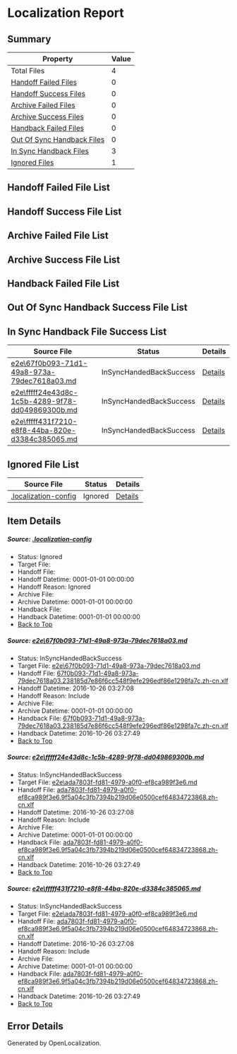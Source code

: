 # <a name='report-top'></a> Localization Report

## Summary
 Property | Value 
 -------- | ----- 
 Total Files | 4
[ Handoff Failed Files ](#handoff-failed-list)| 0
[ Handoff Success Files ](#handoff-success-list)| 0
[ Archive Failed Files ](#archive-failed-list)| 0
[ Archive Success Files ](#archive-success-list)| 0
[ Handback Failed Files ](#handback-failed-list)| 0
[ Out Of Sync Handback Files ](#outofsync-handback-success-list)| 0
[ In Sync Handback Files ](#insync-handback-success-list)| 3
[ Ignored Files ](#ignored-list)| 1

## <a name='handoff-failed-list'></a> Handoff Failed File List

## <a name='handoff-success-list'></a> Handoff Success File List

## <a name='archive-failed-list'></a> Archive Failed File List

## <a name='archive-success-list'></a> Archive Success File List

## <a name='handback-failed-list'></a> Handback Failed File List

## <a name='outofsync-handback-success-list'></a> Out Of Sync Handback Success File List

## <a name='insync-handback-success-list'></a> In Sync Handback File Success List
 Source File | Status | Details 
 ----------- | ------ | ------- 
 [e2e\67f0b093-71d1-49a8-973a-79dec7618a03.md](https://github.com/OpenLocalizationTestOrg/ol-test0/blob/b5c02b9c7688c52f859746c1a1f24a47aa5aab9c/e2e/67f0b093-71d1-49a8-973a-79dec7618a03.md) | InSyncHandedBackSuccess | [Details](#bdd31c23e009dad61f197823247e984aa449e4111)
 [e2e\fffff24e43d8c-1c5b-4289-9f78-dd049869300b.md](https://github.com/OpenLocalizationTestOrg/ol-test0/blob/28348ff32cc28424761a3bc6d052743f8881d182/e2e/fffff24e43d8c-1c5b-4289-9f78-dd049869300b.md) | InSyncHandedBackSuccess | [Details](#1b6504318c8f1f86feaeadcabb94a3fcf42520d72)
 [e2e\fffff431f7210-e8f8-44ba-820e-d3384c385065.md](https://github.com/OpenLocalizationTestOrg/ol-test0/blob/28348ff32cc28424761a3bc6d052743f8881d182/e2e/fffff431f7210-e8f8-44ba-820e-d3384c385065.md) | InSyncHandedBackSuccess | [Details](#1b6504318c8f1f86feaeadcabb94a3fcf42520d73)

## <a name='ignored-list'></a> Ignored File List
 Source File | Status | Details 
 ----------- | ------ | ------- 
 [.localization-config](https://github.com/OpenLocalizationTestOrg/ol-test0/blob/28348ff32cc28424761a3bc6d052743f8881d182/.localization-config) | Ignored | [Details](#c268a05ecaa7ec85942ed632c29928ee5bd6da8d0)

## Item Details
##### <a name='c268a05ecaa7ec85942ed632c29928ee5bd6da8d0'></a> Source: [.localization-config](https://github.com/OpenLocalizationTestOrg/ol-test0/blob/28348ff32cc28424761a3bc6d052743f8881d182/.localization-config)
* Status: Ignored
* Target File: 
* Handoff File: 
* Handoff Datetime: 0001-01-01 00:00:00
* Handoff Reason: Ignored
* Archive File: 
* Archive Datetime: 0001-01-01 00:00:00
* Handback File: 
* Handback Datetime: 0001-01-01 00:00:00
* [Back to Top](#report-top)

##### <a name='bdd31c23e009dad61f197823247e984aa449e4111'></a> Source: [e2e\67f0b093-71d1-49a8-973a-79dec7618a03.md](https://github.com/OpenLocalizationTestOrg/ol-test0/blob/b5c02b9c7688c52f859746c1a1f24a47aa5aab9c/e2e/67f0b093-71d1-49a8-973a-79dec7618a03.md)
* Status: InSyncHandedBackSuccess
* Target File: [e2e\67f0b093-71d1-49a8-973a-79dec7618a03.md](https://github.com/OpenLocalizationTestOrg/ol-test0-zhcn/blob/9f95a6d52fe1dbf32f7dcd5a8618ab73625d8416/e2e/67f0b093-71d1-49a8-973a-79dec7618a03.md)
* Handoff File: [67f0b093-71d1-49a8-973a-79dec7618a03.238185d7e86f6cc548f9efe296edf86e1298fa7c.zh-cn.xlf](https://github.com/OpenLocalizationTestOrg/ol-test0-handoff/blob/00079006bfc4ac11dda5da7fc22e93eaf682c14e/ol-handoff/OpenLocalizationTestOrg/ol-test0-zhcn/shujia/ht/67f0b093-71d1-49a8-973a-79dec7618a03.238185d7e86f6cc548f9efe296edf86e1298fa7c.zh-cn.xlf)
* Handoff Datetime: 2016-10-26 03:27:08
* Handoff Reason: Include
* Archive File: 
* Archive Datetime: 0001-01-01 00:00:00
* Handback File: [67f0b093-71d1-49a8-973a-79dec7618a03.238185d7e86f6cc548f9efe296edf86e1298fa7c.zh-cn.xlf](https://github.com/OpenLocalizationTestOrg/ol-test0-handback/blob/aa8a577cc95309a969a2d4e8f573267d30a891b1/ol-handback/OpenLocalizationTestOrg/ol-test0-zhcn/shujia/ht/67f0b093-71d1-49a8-973a-79dec7618a03.238185d7e86f6cc548f9efe296edf86e1298fa7c.zh-cn.xlf)
* Handback Datetime: 2016-10-26 03:27:49
* [Back to Top](#report-top)

##### <a name='1b6504318c8f1f86feaeadcabb94a3fcf42520d72'></a> Source: [e2e\fffff24e43d8c-1c5b-4289-9f78-dd049869300b.md](https://github.com/OpenLocalizationTestOrg/ol-test0/blob/28348ff32cc28424761a3bc6d052743f8881d182/e2e/fffff24e43d8c-1c5b-4289-9f78-dd049869300b.md)
* Status: InSyncHandedBackSuccess
* Target File: [e2e\ada7803f-fd81-4979-a0f0-ef8ca989f3e6.md](https://github.com/OpenLocalizationTestOrg/ol-test0-zhcn/blob/9f95a6d52fe1dbf32f7dcd5a8618ab73625d8416/e2e/ada7803f-fd81-4979-a0f0-ef8ca989f3e6.md)
* Handoff File: [ada7803f-fd81-4979-a0f0-ef8ca989f3e6.9f5a04c3fb7394b219d06e0500cef64834723868.zh-cn.xlf](https://github.com/OpenLocalizationTestOrg/ol-test0-handoff/blob/00079006bfc4ac11dda5da7fc22e93eaf682c14e/ol-handoff/OpenLocalizationTestOrg/ol-test0-zhcn/shujia/ht/ada7803f-fd81-4979-a0f0-ef8ca989f3e6.9f5a04c3fb7394b219d06e0500cef64834723868.zh-cn.xlf)
* Handoff Datetime: 2016-10-26 03:27:08
* Handoff Reason: Include
* Archive File: 
* Archive Datetime: 0001-01-01 00:00:00
* Handback File: [ada7803f-fd81-4979-a0f0-ef8ca989f3e6.9f5a04c3fb7394b219d06e0500cef64834723868.zh-cn.xlf](https://github.com/OpenLocalizationTestOrg/ol-test0-handback/blob/aa8a577cc95309a969a2d4e8f573267d30a891b1/ol-handback/OpenLocalizationTestOrg/ol-test0-zhcn/shujia/ht/ada7803f-fd81-4979-a0f0-ef8ca989f3e6.9f5a04c3fb7394b219d06e0500cef64834723868.zh-cn.xlf)
* Handback Datetime: 2016-10-26 03:27:49
* [Back to Top](#report-top)

##### <a name='1b6504318c8f1f86feaeadcabb94a3fcf42520d73'></a> Source: [e2e\fffff431f7210-e8f8-44ba-820e-d3384c385065.md](https://github.com/OpenLocalizationTestOrg/ol-test0/blob/28348ff32cc28424761a3bc6d052743f8881d182/e2e/fffff431f7210-e8f8-44ba-820e-d3384c385065.md)
* Status: InSyncHandedBackSuccess
* Target File: [e2e\ada7803f-fd81-4979-a0f0-ef8ca989f3e6.md](https://github.com/OpenLocalizationTestOrg/ol-test0-zhcn/blob/9f95a6d52fe1dbf32f7dcd5a8618ab73625d8416/e2e/ada7803f-fd81-4979-a0f0-ef8ca989f3e6.md)
* Handoff File: [ada7803f-fd81-4979-a0f0-ef8ca989f3e6.9f5a04c3fb7394b219d06e0500cef64834723868.zh-cn.xlf](https://github.com/OpenLocalizationTestOrg/ol-test0-handoff/blob/00079006bfc4ac11dda5da7fc22e93eaf682c14e/ol-handoff/OpenLocalizationTestOrg/ol-test0-zhcn/shujia/ht/ada7803f-fd81-4979-a0f0-ef8ca989f3e6.9f5a04c3fb7394b219d06e0500cef64834723868.zh-cn.xlf)
* Handoff Datetime: 2016-10-26 03:27:08
* Handoff Reason: Include
* Archive File: 
* Archive Datetime: 0001-01-01 00:00:00
* Handback File: [ada7803f-fd81-4979-a0f0-ef8ca989f3e6.9f5a04c3fb7394b219d06e0500cef64834723868.zh-cn.xlf](https://github.com/OpenLocalizationTestOrg/ol-test0-handback/blob/aa8a577cc95309a969a2d4e8f573267d30a891b1/ol-handback/OpenLocalizationTestOrg/ol-test0-zhcn/shujia/ht/ada7803f-fd81-4979-a0f0-ef8ca989f3e6.9f5a04c3fb7394b219d06e0500cef64834723868.zh-cn.xlf)
* Handback Datetime: 2016-10-26 03:27:49
* [Back to Top](#report-top)


## Error Details

Generated by OpenLocalization.
